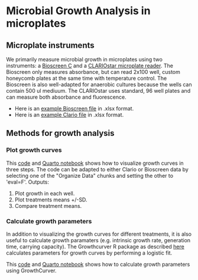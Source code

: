 # Microbial Growth Analysis in microplates

## Microplate instruments

We primarily measure microbial growth in microplates using two instruments: a [Bioscreen C](https://www.bioscreen.fi/) and a [CLARIOstar microplate reader](https://www.bmglabtech.com/en/clariostar-plus/). The Bioscreen only measures absorbance, but can read 2x100 well, custom honeycomb plates at the same time with temperature control. The Bioscreen is also well-adapted for anaerobic cultures because the wells can contain 500 ul mediuum. The CLARIOstar uses standard, 96 well plates and can measure both absorbance and fluorescence. 

* Here is an [example Bioscreen file](https://github.com/actolonen/Analysis_Lab/blob/main/Growth/Data/growthData_Bioscreen.xlsx) in .xlsx format.
* Here is an [example Clario file](https://github.com/actolonen/Analysis_Lab/blob/main/Growth/Data/growthData_Clario.xlsx) in .xlsx format.

## Methods for growth analysis

### Plot growth curves
This [code](https://github.com/actolonen/Analysis_Lab/blob/main/Growth/Code/plotGrowth_means.qmd) and [Quarto notebook](https://github.com/actolonen/Analysis_Lab/blob/main/Growth/Code/plotGrowth_means.html) shows how to visualize growth curves in three steps. The code can be adapted to either Clario or Bioscreen data by selecting one of the "Organize Data" chunks and setting the other to 'eval=F'.
Outputs:

1. Plot growth in each well.
2. Plot treatments means +/-SD.
3. Compare treatment means.

### Calculate growth parameters
In addition to visualizing the growth curves for different treatments, it is also useful to calculate growth paramaters (e.g. intrinsic growth rate, generation time, carrying capacity). The Growthcurver R package as described [here](https://github.com/actolonen/Analysis_Lab/blob/main/Growth/Logistic_Fit/2024.02_growthcurver.md) calculates parameters for growth curves by performing a logistic fit.

This [code](https://github.com/actolonen/Analysis_Lab/blob/main/Growth/Code/plotGrowth_means_growthCurver_Bioscreen.qmd) and [Quarto notebook](https://github.com/actolonen/Analysis_Lab/blob/main/Growth/Code/plotGrowth_means_growthCurver_Bioscreen.html) shows how to calculate growth parameters using GrowthCurver.

